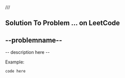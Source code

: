 ///

## Solution To Problem ... on LeetCode
## --problemname--

-- description here --

Example:
```
code here
```

